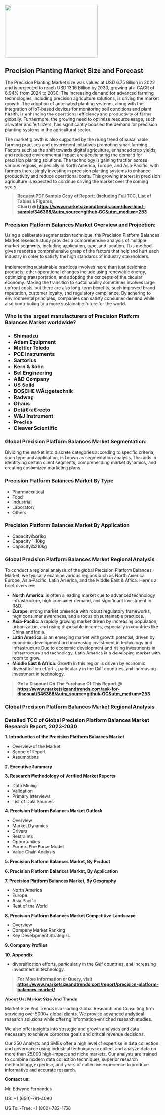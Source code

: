 <p><img class="alignnone size-medium wp-image-20088" src="https://ffe5etoiles.com/wp-content/uploads/2024/12/MST1-300x171.png" alt="" width="300" height="171" /></p><h2>Precision Planting Market Size and Forecast</h2><p>The Precision Planting Market size was valued at USD 6.75 Billion in 2022 and is projected to reach USD 13.16 Billion by 2030, growing at a CAGR of 8.94% from 2024 to 2030. The increasing demand for advanced farming technologies, including precision agriculture solutions, is driving the market growth. The adoption of automated planting systems, along with the integration of IoT-based devices for monitoring soil conditions and plant health, is enhancing the operational efficiency and productivity of farms globally. Furthermore, the growing need to optimize resource usage, such as water and fertilizers, has significantly boosted the demand for precision planting systems in the agricultural sector.</p><p>The market growth is also supported by the rising trend of sustainable farming practices and government initiatives promoting smart farming. Factors such as the shift towards digital agriculture, enhanced crop yields, and reduced environmental impact are accelerating the demand for precision planting solutions. The technology is gaining traction across various regions, especially in North America, Europe, and Asia-Pacific, with farmers increasingly investing in precision planting systems to enhance productivity and reduce operational costs. This growing interest in precision agriculture is expected to continue driving the market over the coming years.</p></p><blockquote id="" class=""><strong>Request PDF Sample Copy of Report: (Including Full TOC, List of Tables &amp; Figures, Chart)&nbsp;@&nbsp;<strong><a href="https://www.marketsizeandtrends.com/download-sample/346368/&utm_source=github-GC&utm_medium=253" target="_blank">https://www.marketsizeandtrends.com/download-sample/346368/&utm_source=github-GC&utm_medium=253</a></strong></strong></blockquote><h3 id="" class="">Precision Platform Balances Market&nbsp;Overview and Projection:</h3><p id="" class="">Using a deliberate segmentation technique, the Precision Platform Balances Market research study provides a comprehensive analysis of multiple market segments, including application, type, and location. This method gives readers a comprehensive grasp of the factors that help and hurt each industry in order to satisfy the high standards of industry stakeholders. <br /> <br />Implementing sustainable practices involves more than just designing products; other operational changes include using renewable energy, optimizing transportation, and adopting the concepts of the circular economy. Making the transition to sustainability sometimes involves large upfront costs, but there are also long-term benefits, such improved brand reputation, customer loyalty, and regulatory compliance. By adhering to environmental principles, companies can satisfy consumer demand while also contributing to a more sustainable future for the world.</p><h3 id="" class="">Who is the largest manufacturers of&nbsp;Precision Platform Balances Market worldwide?</h3><h3 class=""><p><ul><li>Shimadzu </li><li> Adam Equipment </li><li> Mettler Toledo </li><li> PCE Instruments </li><li> Sartorius </li><li> Kern & Sohn </li><li> Bel Engineering </li><li> A&D Company </li><li> US Solid </li><li> BOSCHE WÃ¤getechnik </li><li> Radwag </li><li> Ohaus </li><li> Detâ€‹â€‹ecto </li><li> W&J Instrument </li><li> Precisa </li><li> Cleaver Scientific</li></ul></p></h3><h3 id="" class="">Global&nbsp;Precision Platform Balances Market Segmentation:</h3><p id="" class="">Dividing the market into discrete categories according to specific criteria, such type and application, is known as segmentation analysis. This aids in identifying certain client segments, comprehending market dynamics, and creating customized marketing plans.</p><h3 id="" class="">Precision Platform Balances Market&nbsp;By Type</h3><p><p><ul><li>Pharmaceutical</li><li> Food</li><li> Industrial</li><li> Laboratory</li><li> Others</p></li></ul></p></p><h3 id="" class="">Precision Platform Balances Market&nbsp;By Application</h3><p class=""><p><ul><li>Capacityï¼œ1kg</li><li> Capacity 1-10kg</li><li> Capacityï¼ž10kg</li></ul></p></p><h3 id="" class="">Global Precision Platform Balances Market Regional Analysis</h3><p id="" class="">To conduct a regional analysis of the global Precision Platform Balances Market, we typically examine various regions such as North America, Europe, Asia-Pacific, Latin America, and the Middle East &amp; Africa. Here's a brief overview:</p><ul><li><strong>North America</strong>: is often a leading market due to advanced technology infrastructure, high consumer demand, and significant investment in R&amp;D.</li><li><strong>Europe</strong>: strong market presence with robust regulatory frameworks, high consumer awareness, and a focus on sustainable practices.</li><li><strong>Asia-Pacific</strong>: a rapidly growing market driven by increasing population, urbanization, and rising disposable incomes, especially in countries like China and India.</li><li><strong>Latin America</strong>: is an emerging market with growth potential, driven by economic development and increasing investment in technology and infrastructure.Due to economic development and rising investments in infrastructure and technology, Latin America is a developing market with room to grow.</li><li><strong>Middle East &amp; Africa</strong>: Growth in this region is driven by economic diversification efforts, particularly in the Gulf countries, and increasing investment in technology.</li></ul><blockquote id="" class=""><strong>Get a Discount On The Purchase Of This Report @ <strong><a href="https://www.marketsizeandtrends.com/ask-for-discount/346368/&utm_source=github-GC&utm_medium=253" target="_blank">https://www.marketsizeandtrends.com/ask-for-discount/346368/&utm_source=github-GC&utm_medium=253</a></strong></strong></blockquote><h3 id="" class="">Global Precision Platform Balances Market Regional Analysis</h3><h3 id="" class="">Detailed TOC of Global Precision Platform Balances Market Research Report, 2023-2030</h3><p id="" class=""><strong>1. Introduction of the Precision Platform Balances Market</strong></p><ul><li>Overview of the Market</li><li>Scope of Report</li><li>Assumptions</li></ul><p id="" class=""><strong>2. Executive Summary</strong></p><p id="" class=""><strong>3. Research Methodology of Verified Market Reports</strong></p><ul><li>Data Mining</li><li>Validation</li><li>Primary Interviews</li><li>List of Data Sources</li></ul><p id="" class=""><strong>4. Precision Platform Balances Market Outlook</strong></p><ul><li>Overview</li><li>Market Dynamics</li><li>Drivers</li><li>Restraints</li><li>Opportunities</li><li>Porters Five Force Model</li><li>Value Chain Analysis</li></ul><p id="" class=""><strong>5. Precision Platform Balances Market, By Product</strong></p><p id="" class=""><strong>6. Precision Platform Balances Market, By Application</strong></p><p id="" class=""><strong>7. Precision Platform Balances Market, By Geography</strong></p><ul><li>North America</li><li>Europe</li><li>Asia Pacific</li><li>Rest of the World</li></ul><p id="" class=""><strong>8. Precision Platform Balances Market Competitive Landscape</strong></p><ul><li>Overview</li><li>Company Market Ranking</li><li>Key Development Strategies</li></ul><p id="" class=""><strong>9. Company Profiles</strong></p><p id="" class=""><strong>10. Appendix</strong></p><ul><li>diversification efforts, particularly in the Gulf countries, and increasing investment in technology.</li></ul><blockquote id="" class=""><strong>For More Information or Query, visit <strong><strong><a href="https://www.marketsizeandtrends.com/report/precision-platform-balances-market/" target="_blank">https://www.marketsizeandtrends.com/report/precision-platform-balances-market/</a></strong></strong></strong></blockquote><p id="" class=""><strong>About Us: Market Size And Trends</strong></p><p id="" class="">Market Size And Trends is a leading Global Research and Consulting firm servicing over 5000+ global clients. We provide advanced analytical research solutions while offering information-enriched research studies.</p><p id="" class="">We also offer insights into strategic and growth analyses and data necessary to achieve corporate goals and critical revenue decisions.</p><p id="" class="">Our 250 Analysts and SMEs offer a high level of expertise in data collection and governance using industrial techniques to collect and analyze data on more than 25,000 high-impact and niche markets. Our analysts are trained to combine modern data collection techniques, superior research methodology, expertise, and years of collective experience to produce informative and accurate research.</p><p id="" class=""><strong>Contact us:</strong></p><p id="" class="">Mr. Edwyne Fernandes</p><p id="" class="">US: +1 (650)-781-4080</p><p id="" class="">US Toll-Free: +1 (800)-782-1768</p>

